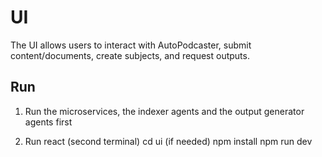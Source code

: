 # UI

The UI allows users to interact with AutoPodcaster, submit content/documents, create subjects, and request outputs.

## Run

1. Run the microservices, the indexer agents and the output generator agents first

2. Run react (second terminal)
cd ui
(if needed) npm install
npm run dev
